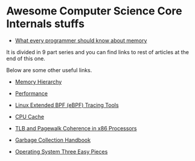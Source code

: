 # Awesome Computer Science Core Internals stuffs


* [What every programmer should know about memory](https://lwn.net/Articles/250967/)

It is divided in 9 part series and you can find links to rest of articles at the end of this one.

Below are some other useful links.

* [Memory Hierarchy](https://en.wikipedia.org/wiki/Memory_hierarchy)

* [Performance](http://www.brendangregg.com/perf.html)

* [Linux Extended BPF (eBPF) Tracing Tools](http://www.brendangregg.com/ebpf.html)

* [CPU Cache](http://paul.bone.id.au/2019/05/01/cpu-cache/)

* [TLB and Pagewalk Coherence in x86 Processors](http://blog.stuffedcow.net/2015/08/pagewalk-coherence/)

* [Garbage Collection Handbook](http://gchandbook.org/)

* [Operating System Three Easy Pieces](http://pages.cs.wisc.edu/~remzi/OSTEP/)

